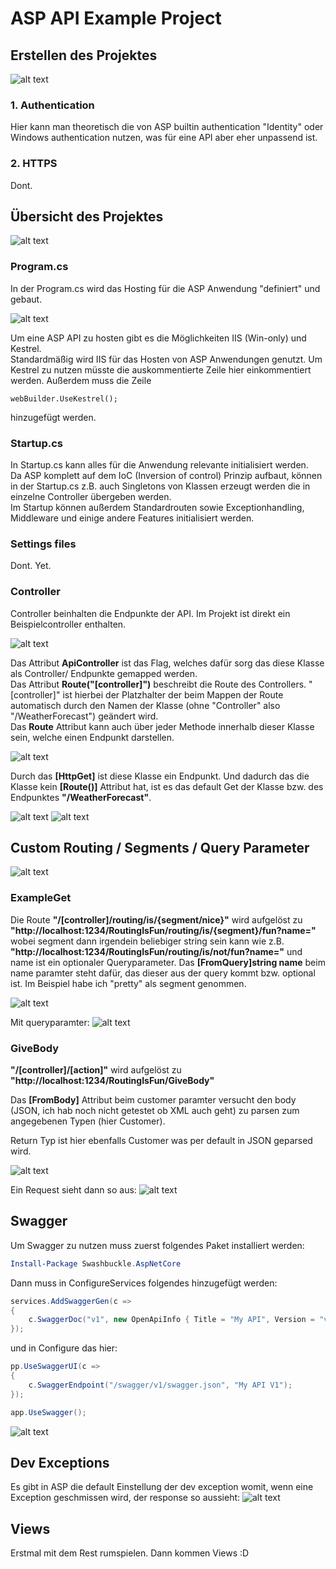 # ASP API Example Project

## Erstellen des Projektes
![alt text](readmeimages/creation.png "creation")

### **1. Authentication**
Hier kann man theoretisch die von ASP builtin authentication "Identity" oder Windows authentication nutzen, was für eine API aber eher unpassend ist.

### **2. HTTPS**
Dont.

## Übersicht des Projektes
![alt text](readmeimages/projectStructure.png "creation")

### **Program.cs**
In der Program.cs wird das Hosting für die ASP Anwendung "definiert" und gebaut.

![alt text](readmeimages/programcs.png "creation")

Um eine ASP API zu hosten gibt es die Möglichkeiten IIS (Win-only) und Kestrel. <br>
Standardmäßig wird IIS für das Hosten von ASP Anwendungen genutzt. 
Um Kestrel zu nutzen müsste die auskommentierte Zeile hier einkommentiert werden.
Außerdem muss die Zeile 
```Csharp 
webBuilder.UseKestrel();
```
hinzugefügt werden. 

### **Startup.cs**
In Startup.cs kann alles für die Anwendung relevante initialisiert werden. <br>
Da ASP komplett auf dem IoC (Inversion of control) Prinzip aufbaut, können in der Startup.cs z.B. auch Singletons von Klassen erzeugt werden die in einzelne Controller übergeben werden. <br>
Im Startup können außerdem Standardrouten sowie Exceptionhandling, Middleware und einige andere Features initialisiert werden.

### **Settings files**
Dont. Yet.

### **Controller**
Controller beinhalten die Endpunkte der API.
Im Projekt ist direkt ein Beispielcontroller enthalten.

![alt text](readmeimages/weatherController.png "creation")

Das Attribut **ApiController** ist das Flag, welches dafür sorg das diese Klasse als Controller/ Endpunkte gemapped werden.<br>
Das Attribut **Route("[controller]")** beschreibt die Route des Controllers.
"[controller]" ist hierbei der Platzhalter der beim Mappen der Route automatisch durch den Namen der Klasse (ohne "Controller" also "/WeatherForecast") geändert wird. <br>
Das **Route** Attribut kann auch über jeder Methode innerhalb dieser Klasse sein, welche einen Endpunkt darstellen.

![alt text](readmeimages/classAttris.png "creation")

Durch das **[HttpGet]** ist diese Klasse ein Endpunkt. Und dadurch das die Klasse kein **[Route()]** Attribut hat, ist es das default Get der Klasse bzw. des Endpunktes **"/WeatherForecast"**.

![alt text](readmeimages/weatherGet.png "creation")
![alt text](readmeimages/weatherCall.png "creation")



## Custom Routing / Segments / Query Parameter
![alt text](readmeimages/routingisfun.png "creation")

### **ExampleGet** 
Die Route **"/[controller]/routing/is/{segment/nice}"** wird aufgelöst zu **"http://localhost:1234/RoutingIsFun/routing/is/{segment}/fun?name="** wobei segment dann irgendein beliebiger string sein kann wie z.B. **"http://localhost:1234/RoutingIsFun/routing/is/not/fun?name="** und name ist ein optionaler Queryparameter.
Das **[FromQuery]string name** beim name paramter steht dafür, das dieser aus der query kommt bzw. optional ist.
Im Beispiel habe ich "pretty" als segment genommen.

![alt text](readmeimages/segmentwithoutquery.png "creation")

Mit queryparamter: 
![alt text](readmeimages/segmentwithquery.png "creation")

### **GiveBody**
**"/[controller]/[action]"** wird aufgelöst zu **"http://localhost:1234/RoutingIsFun/GiveBody"**

Das **[FromBody]** Attribut beim customer paramter versucht den body (JSON, ich hab noch nicht getestet ob XML auch geht) zu parsen zum angegebenen Typen (hier Customer).

Return Typ ist hier ebenfalls Customer was per default in JSON geparsed wird.

![alt text](readmeimages/givebody.png "creation")

Ein Request sieht dann so aus:
![alt text](readmeimages/postreq.png "creation")


## Swagger
Um Swagger zu nutzen muss zuerst folgendes Paket installiert werden:
```powershell
Install-Package Swashbuckle.AspNetCore
```

Dann muss in ConfigureServices folgendes hinzugefügt werden: 
```C#
services.AddSwaggerGen(c =>
{
    c.SwaggerDoc("v1", new OpenApiInfo { Title = "My API", Version = "v1" });
});
```

und in Configure das hier:
```C#
pp.UseSwaggerUI(c =>
{
    c.SwaggerEndpoint("/swagger/v1/swagger.json", "My API V1");
});

app.UseSwagger();
```

![alt text](readmeimages/swaggersetup.png "creation")

## Dev Exceptions
Es gibt in ASP die default Einstellung der dev exception womit, wenn eine Exception geschmissen wird, der response so aussieht: 
![alt text](readmeimages/devexc.png "creation")


## Views
Erstmal mit dem Rest rumspielen. Dann kommen Views :D